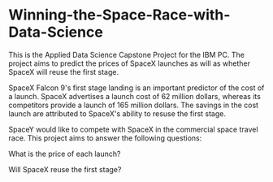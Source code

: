 # Winning-the-Space-Race-with-Data-Science
This is the Applied Data Science Capstone Project for the IBM PC. The project aims to predict the prices of SpaceX launches as will as whether SpaceX will reuse the first stage.

SpaceX Falcon 9's first stage landing is an important predictor of the cost of a launch. SpaceX advertises a launch cost of 62 million dollars, whereas its competitors provide a launch of 165 million dollars. The savings in the cost launch are attributed to SpaceX's ability to resuse the first stage.​

SpaceY would like to compete with SpaceX in the commercial space travel race. This project aims to answer the following questions:​

What is the price of each launch?​

Will SpaceX reuse the first stage?​
